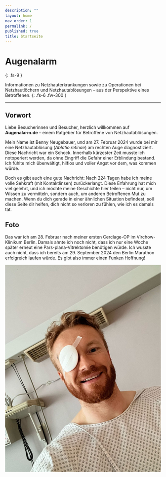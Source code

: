 ```yaml
---
description: ""
layout: home
nav_order: 1
permalink: /
published: true
title: Startseite
---
```


# Augenalarm
{: .fs-9 }

Informationen zu Netzhauterkrankungen sowie zu Operationen bei Netzhautlöchern und Netzhautablösungen – aus der Perspektive eines Betroffenen.
{: .fs-6 .fw-300 }

---

## Vorwort

Liebe Besucherinnen und Besucher, herzlich willkommen auf **Augenalarm.de** – einem Ratgeber für Betroffene von Netzhautablösungen.

Mein Name ist Benny Neugebauer, und am 27. Februar 2024 wurde bei mir eine Netzhautablösung (_Ablatio retinae_) am rechten Auge diagnostiziert. Diese Nachricht war ein Schock. Innerhalb kürzester Zeit musste ich notoperiert werden, da ohne Eingriff die Gefahr einer Erblindung bestand. Ich fühlte mich überwältigt, hilflos und voller Angst vor dem, was kommen würde.

Doch es gibt auch eine gute Nachricht: Nach 224 Tagen habe ich meine volle Sehkraft (mit Kontaktlinsen) zurückerlangt. Diese Erfahrung hat mich viel gelehrt, und ich möchte meine Geschichte hier teilen – nicht nur, um Wissen zu vermitteln, sondern auch, um anderen Betroffenen Mut zu machen. Wenn du dich gerade in einer ähnlichen Situation befindest, soll diese Seite dir helfen, dich nicht so verloren zu fühlen, wie ich es damals tat.

## Foto

Das war ich am 28. Februar nach meiner ersten Cerclage-OP im Virchow-Klinikum Berlin. Damals ahnte ich noch nicht, dass ich nur eine Woche später erneut eine Pars-plana-Vitrektomie benötigen würde. Ich wusste auch nicht, dass ich bereits am 29. September 2024 den Berlin Marathon erfolgreich laufen würde. Es gibt also immer einen Funken Hoffnung! 

![Benny im Krankenhaus](./photos/benny-krankenhaus.jpeg)
